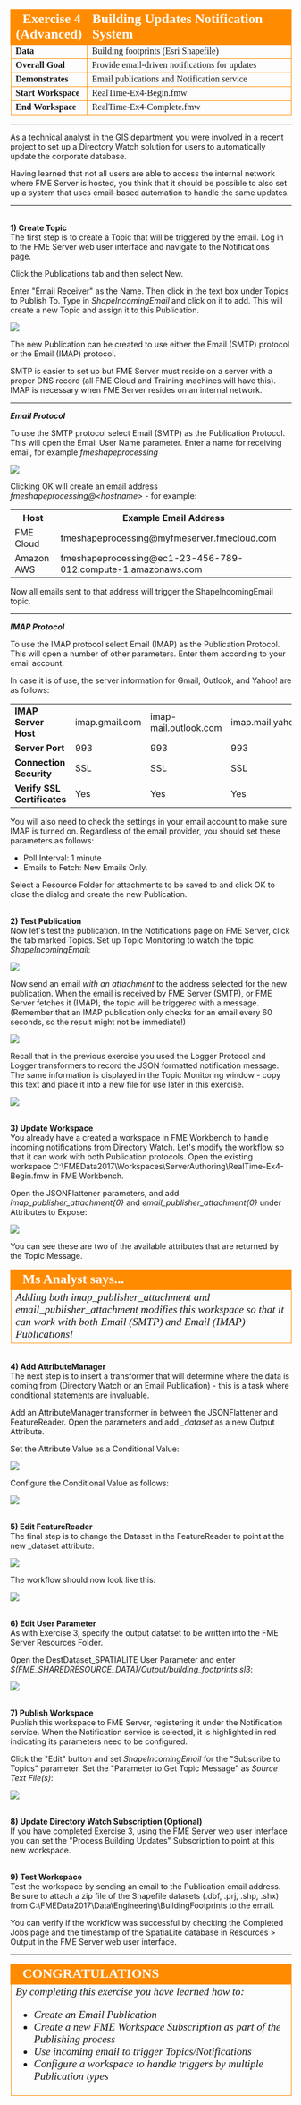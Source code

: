 <!--Instructor Notes-->

<!--Exercise Section-->


<table style="border-spacing: 0px;border-collapse: collapse;font-family:serif">
<tr>
<td width=25% style="vertical-align:middle;background-color:darkorange;border: 2px solid darkorange">
<i class="fa fa-cogs fa-lg fa-pull-left fa-fw" style="color:white;padding-right: 12px;vertical-align:text-top"></i>
<span style="color:white;font-size:x-large;font-weight: bold">Exercise 4 (Advanced)</span>
</td>
<td style="border: 2px solid darkorange;background-color:darkorange;color:white">
<span style="color:white;font-size:x-large;font-weight: bold">Building Updates Notification System</span>
</td>
</tr>

<tr>
<td style="border: 1px solid darkorange; font-weight: bold">Data</td>
<td style="border: 1px solid darkorange">Building footprints (Esri Shapefile)</td>
</tr>

<tr>
<td style="border: 1px solid darkorange; font-weight: bold">Overall Goal</td>
<td style="border: 1px solid darkorange">Provide email-driven notifications for updates</td>
</tr>

<tr>
<td style="border: 1px solid darkorange; font-weight: bold">Demonstrates</td>
<td style="border: 1px solid darkorange">Email publications and Notification service</td>
</tr>

<tr>
<td style="border: 1px solid darkorange; font-weight: bold">Start Workspace</td>
<td style="border: 1px solid darkorange">RealTime-Ex4-Begin.fmw</td>
</tr>

<tr>
<td style="border: 1px solid darkorange; font-weight: bold">End Workspace</td>
<td style="border: 1px solid darkorange">RealTime-Ex4-Complete.fmw</td>
</tr>

</table>

---

As a technical analyst in the GIS department you were involved in a recent project to set up a Directory Watch solution for users to automatically update the corporate database. 

Having learned that not all users are able to access the internal network where FME Server is hosted, you think that it should be possible to also set up a system that uses email-based automation to handle the same updates.

---

<br>**1) Create Topic**
<br>The first step is to create a Topic that will be triggered by the email. Log in to the FME Server web user interface and navigate to the Notifications page.

Click the Publications tab and then select New.

Enter "Email Receiver" as the Name. Then click in the text box under Topics to Publish To. Type in *ShapeIncomingEmail* and click on it to add. This will create a new Topic and assign it to this Publication. 

![](./Images/Img4.417.Ex4.CreateIncomingTopic.png)

The new Publication can be created to use either the Email (SMTP) protocol or the Email (IMAP) protocol. 

SMTP is easier to set up but FME Server must reside on a server with a proper DNS record (all FME Cloud and Training machines will have this). IMAP is necessary when FME Server resides on an internal network.

---

***Email Protocol***

To use the SMTP protocol select Email (SMTP) as the Publication Protocol. This will open the Email User Name parameter. Enter a name for receiving email, for example *fmeshapeprocessing*

![](./Images/Img4.418.Ex4.CreateSMTPPublication.png)

Clicking OK will create an email address *fmeshapeprocessing@&lt;hostname&gt;* - for example: 

<table>
<tr><th>Host</th><th>Example Email Address</th></tr>
<tr><td>FME Cloud</td><td>fmeshapeprocessing@myfmeserver.fmecloud.com</td></tr>
<tr><td>Amazon AWS</td><td>fmeshapeprocessing@ec1-23-456-789-012.compute-1.amazonaws.com</td></tr>
</table>

Now all emails sent to that address will trigger the ShapeIncomingEmail topic. 

---

***IMAP Protocol***

To use the IMAP protocol select Email (IMAP) as the Publication Protocol. This will open a number of other parameters. Enter them according to your email account.

In case it is of use, the server information for Gmail, Outlook, and Yahoo! are as follows:

<table style="border: 0px">

<tr>
<td style="font-weight: bold">IMAP Server Host</td>
<td style="">imap.gmail.com</td>
<td style="">imap-mail.outlook.com</td>
<td style="">imap.mail.yahoo.com</td>
</tr>

<tr>
<td style="font-weight: bold">Server Port</td>
<td style="">993</td>
<td style="">993</td>
<td style="">993</td>
</tr>

<tr>
<td style="font-weight: bold">Connection Security</td>
<td style="">SSL</td>
<td style="">SSL</td>
<td style="">SSL</td>
</tr>

<tr>
<td style="font-weight: bold">Verify SSL Certificates</td>
<td style="">Yes</td>
<td style="">Yes</td>
<td style="">Yes</td>
</tr>

</table>

You will also need to check the settings in your email account to make sure IMAP is turned on. Regardless of the email provider, you should set these parameters as follows:

- Poll Interval: 1 minute
- Emails to Fetch: New Emails Only.

Select a Resource Folder for attachments to be saved to and click OK to close the dialog and create the new Publication.


<br>**2) Test Publication**
<br>Now let's test the publication. In the Notifications page on FME Server, click the tab marked Topics. Set up Topic Monitoring to watch the topic *ShapeIncomingEmail*:

![](./Images/Img4.419.Ex4.MonitorTopic.png)

Now send an email *with an attachment* to the address selected for the new publication. When the email is received by FME Server (SMTP), or FME Server fetches it (IMAP), the topic will be triggered with a message. (Remember that an IMAP publication only checks for an email every 60 seconds, so the result might not be immediate!)

![](./Images/Img4.420.Ex4.MonitorTopicResult.png)

Recall that in the previous exercise you used the Logger Protocol and Logger transformers to record the JSON formatted notification message. The same information is displayed in the Topic Monitoring window - copy this text and place it into a new file for use later in this exercise.

![](./Images/Img4.421.Ex4.JSONNotificationMessage.png)


<br>**3) Update Workspace**
<br>You already have a created a workspace in FME Workbench to handle incoming notifications from Directory Watch. Let's modify the workflow so that it can work with both Publication protocols. Open the existing workspace C:\FMEData2017\Workspaces\ServerAuthoring\RealTime-Ex4-Begin.fmw in FME Workbench.

Open the JSONFlattener parameters, and add *imap_publisher_attachment{0}* and *email_publisher_attachment{0}* under Attributes to Expose:

![](./Images/Img4.422.Ex4.JSONFlattenerParameters.png)

You can see these are two of the available attributes that are returned by the Topic Message.

<!--Person X Says Section-->

<table style="border-spacing: 0px">
<tr>
<td style="vertical-align:middle;background-color:darkorange;border: 2px solid darkorange">
<i class="fa fa-quote-left fa-lg fa-pull-left fa-fw" style="color:white;padding-right: 12px;vertical-align:text-top"></i>
<span style="color:white;font-size:x-large;font-weight: bold;font-family:serif">Ms Analyst says...</span>
</td>
</tr>

<tr>
<td style="border: 1px solid darkorange">
<span style="font-family:serif; font-style:italic; font-size:larger">
Adding both imap_publisher_attachment and email_publisher_attachment modifies this workspace so that it can work with both Email (SMTP) and Email (IMAP) Publications!
</span>
</td>
</tr>
</table>


<br>**4) Add AttributeManager**
<br>The next step is to insert a transformer that will determine where the data is coming from (Directory Watch or an Email Publication) - this is a task where conditional statements are invaluable.

Add an AttributeManager transformer in between the JSONFlattener and FeatureReader. Open the parameters and add *_dataset* as a new Output Attribute. 

Set the Attribute Value as a Conditional Value:

![](./Images/Img4.423.Ex4.AttributeManagerParameters.png)

Configure the Conditional Value as follows:

![](./Images/Img4.424.Ex4.ConditionalDefinition.png)


<br>**5) Edit FeatureReader**
<br>The final step is to change the Dataset in the FeatureReader to point at the new _dataset attribute:

![](./Images/Img4.425.Ex4.FeatureReaderParameters.png)

The workflow should now look like this:

![](./Images/Img4.426.Ex4.FinalWorkspace.png)


<br>**6) Edit User Parameter** 
<br>As with Exercise 3, specify the output datatset to be written into the FME Server Resources Folder.

Open the DestDataset_SPATIALITE User Parameter and enter *$(FME_SHAREDRESOURCE_DATA)\/Output\/building_footprints.sl3*:

![](./Images/Img4.431.Ex4.DestinationDatasetUserParameter.png)


<br>**7) Publish Workspace**
<br>Publish this workspace to FME Server, registering it under the Notification service. When the Notification service is selected, it is highlighted in red indicating its parameters need to be configured. 

Click the "Edit" button and set *ShapeIncomingEmail* for the "Subscribe to Topics" parameter. Set the "Parameter to Get Topic Message" as *Source Text File(s)*:

![](./Images/Img4.427.Ex4.PublishWorkspaceNotificationService.png)


<br>**8) Update Directory Watch Subscription (Optional)**
<br>If you have completed Exercise 3, using the FME Server web user interface you can set the "Process Building Updates" Subscription to point at this new workspace. 


<br>**9) Test Workspace**
<br>Test the workspace by sending an email to the Publication email address. Be sure to attach a zip file of the Shapefile datasets (.dbf, .prj, .shp, .shx) from C:\FMEData2017\Data\Engineering\BuildingFootprints to the email.

You can verify if the workflow was successful by checking the Completed Jobs page and the timestamp of the SpatiaLite database in Resources > Output in the FME Server web user interface.


---

<!--Exercise Congratulations Section--> 

<table style="border-spacing: 0px">
<tr>
<td style="vertical-align:middle;background-color:darkorange;border: 2px solid darkorange">
<i class="fa fa-thumbs-o-up fa-lg fa-pull-left fa-fw" style="color:white;padding-right: 12px;vertical-align:text-top"></i>
<span style="color:white;font-size:x-large;font-weight: bold;font-family:serif">CONGRATULATIONS</span>
</td>
</tr>

<tr>
<td style="border: 1px solid darkorange">
<span style="font-family:serif; font-style:italic; font-size:larger">
By completing this exercise you have learned how to:
<br>
<ul><li>Create an Email Publication</li>
<li>Create a new FME Workspace Subscription as part of the Publishing process</li>
<li>Use incoming email to trigger Topics/Notifications</li>
<li>Configure a workspace to handle triggers by multiple Publication types</li></ul>
</span>
</td>
</tr>
</table>   
